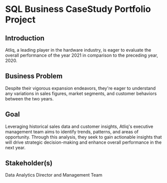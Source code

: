 # SQL Business CaseStudy Portfolio Project

## Introduction

Atliq, a leading player in the hardware industry, is eager to evaluate the overall performance of the year 2021 in comparison to the preceding year, 2020.

## Business Problem

Despite their vigorous expansion endeavors, they're eager to understand any variations in sales figures, market segments, and customer behaviors between the two years.

## Goal

Leveraging historical sales data and customer insights, Atliq's executive management team aims to identify trends, patterns, and areas of opportunity. Through this analysis, they seek to gain actionable insights that will drive strategic decision-making and enhance overall performance in the next year.

## Stakeholder(s)

Data Analytics Director and Management Team


